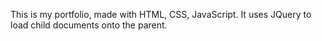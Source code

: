 This is my portfolio, made with HTML, CSS, JavaScript. It uses JQuery to load child documents onto the parent.
